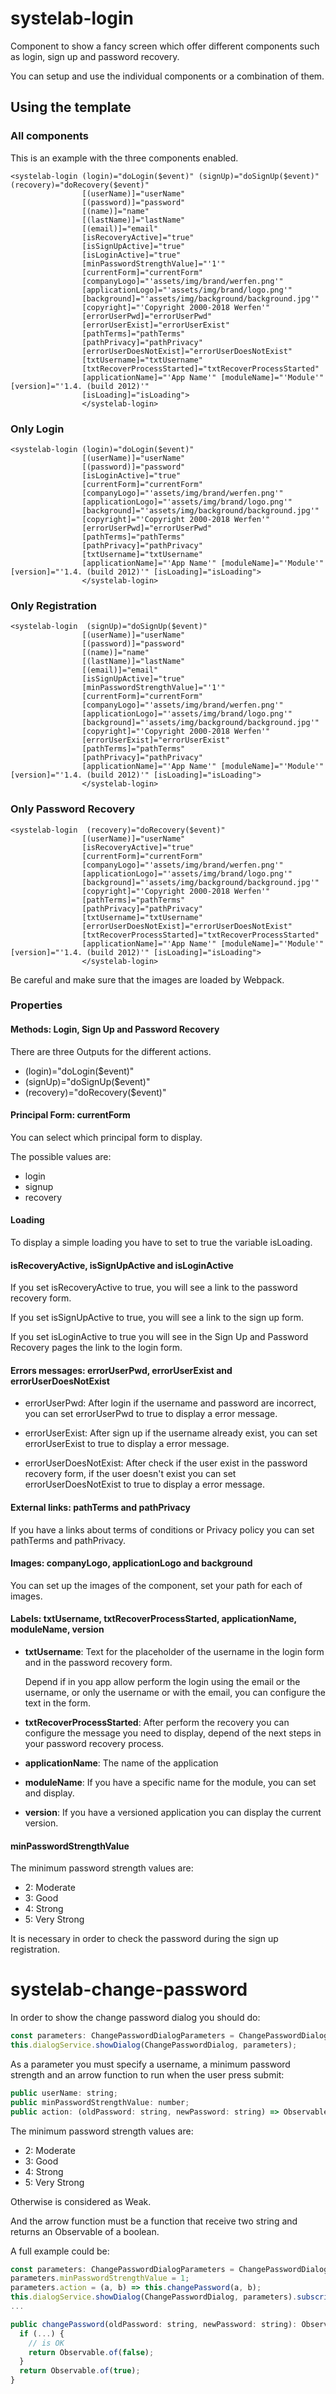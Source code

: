 # systelab-login

Component to show a fancy screen which offer different components such as login, sign up and password recovery.

You can setup and use the individual components or a combination of them.

## Using the template

### All components

This is an example with the three components enabled.

```
<systelab-login (login)="doLogin($event)" (signUp)="doSignUp($event)" (recovery)="doRecovery($event)"  
                [(userName)]="userName"
                [(password)]="password"
                [(name)]="name"
                [(lastName)]="lastName"
                [(email)]="email"
                [isRecoveryActive]="true"
                [isSignUpActive]="true"
                [isLoginActive]="true"
                [minPasswordStrengthValue]="'1'"
                [currentForm]="currentForm"
                [companyLogo]="'assets/img/brand/werfen.png'"
                [applicationLogo]="'assets/img/brand/logo.png'"
                [background]="'assets/img/background/background.jpg'"
                [copyright]="'Copyright 2000-2018 Werfen'"
                [errorUserPwd]="errorUserPwd"
                [errorUserExist]="errorUserExist"
                [pathTerms]="pathTerms"
                [pathPrivacy]="pathPrivacy"
                [errorUserDoesNotExist]="errorUserDoesNotExist"
                [txtUsername]="txtUsername"
                [txtRecoverProcessStarted]="txtRecoverProcessStarted"
                [applicationName]="'App Name'" [moduleName]="'Module'" [version]="'1.4. (build 2012)'"
                [isLoading]="isLoading">
                </systelab-login>
```

### Only Login

```
<systelab-login (login)="doLogin($event)"
                [(userName)]="userName"
                [(password)]="password"
                [isLoginActive]="true"
                [currentForm]="currentForm"
                [companyLogo]="'assets/img/brand/werfen.png'"
                [applicationLogo]="'assets/img/brand/logo.png'"
                [background]="'assets/img/background/background.jpg'"
                [copyright]="'Copyright 2000-2018 Werfen'"
                [errorUserPwd]="errorUserPwd"
                [pathTerms]="pathTerms"
                [pathPrivacy]="pathPrivacy"
                [txtUsername]="txtUsername"
                [applicationName]="'App Name'" [moduleName]="'Module'" [version]="'1.4. (build 2012)'" [isLoading]="isLoading">
                </systelab-login>
```

### Only Registration

```
<systelab-login  (signUp)="doSignUp($event)"   
                [(userName)]="userName"
                [(password)]="password"
                [(name)]="name"
                [(lastName)]="lastName"
                [(email)]="email"
                [isSignUpActive]="true"
                [minPasswordStrengthValue]="'1'"
                [currentForm]="currentForm"
                [companyLogo]="'assets/img/brand/werfen.png'"
                [applicationLogo]="'assets/img/brand/logo.png'"
                [background]="'assets/img/background/background.jpg'"
                [copyright]="'Copyright 2000-2018 Werfen'"
                [errorUserExist]="errorUserExist"
                [pathTerms]="pathTerms"
                [pathPrivacy]="pathPrivacy"
                [applicationName]="'App Name'" [moduleName]="'Module'" [version]="'1.4. (build 2012)'" [isLoading]="isLoading">
                </systelab-login>
```

### Only Password Recovery
```
<systelab-login  (recovery)="doRecovery($event)"  
                [(userName)]="userName"
                [isRecoveryActive]="true"
                [currentForm]="currentForm"
                [companyLogo]="'assets/img/brand/werfen.png'"
                [applicationLogo]="'assets/img/brand/logo.png'"
                [background]="'assets/img/background/background.jpg'"
                [copyright]="'Copyright 2000-2018 Werfen'"
                [pathTerms]="pathTerms"
                [pathPrivacy]="pathPrivacy"
                [txtUsername]="txtUsername"
                [errorUserDoesNotExist]="errorUserDoesNotExist"
                [txtRecoverProcessStarted]="txtRecoverProcessStarted"
                [applicationName]="'App Name'" [moduleName]="'Module'" [version]="'1.4. (build 2012)'" [isLoading]="isLoading">
                </systelab-login>
```


Be careful and make sure that the images are loaded by Webpack.

### Properties

#### Methods: Login, Sign Up and Password Recovery

There are three Outputs for the different actions.

- (login)="doLogin($event)"
- (signUp)="doSignUp($event)"
- (recovery)="doRecovery($event)"


#### Principal Form: currentForm

You can select which principal form to display.

The possible values are: 

- login
- signup
- recovery

#### Loading

To display a simple loading you have to set to true the variable isLoading.

#### isRecoveryActive, isSignUpActive and isLoginActive


If you set isRecoveryActive to true, you will see a link to the password recovery form.

If you set isSignUpActive to true, you will see a link to the sign up form.

If you set isLoginActive to true you will see in the Sign Up and Password Recovery pages the link to the login form.

#### Errors messages: errorUserPwd, errorUserExist and errorUserDoesNotExist

- errorUserPwd: After login if the username and password are incorrect, you can set errorUserPwd to true to display a error message.

- errorUserExist: After sign up if the username already exist, you can set errorUserExist to true to display a error message.

- errorUserDoesNotExist: After check if the user exist in the password recovery form, if the user doesn't exist you can set errorUserDoesNotExist to true to display a error message.

#### External links: pathTerms and pathPrivacy

If you have a links about terms of conditions or Privacy policy you can set pathTerms and pathPrivacy.

#### Images: companyLogo, applicationLogo and background

You can set up the images of the component, set your path for each of images.


#### Labels:  txtUsername, txtRecoverProcessStarted, applicationName, moduleName, version

- **txtUsername**: Text for the placeholder of the username in the login form and in the password recovery form.

  Depend if in you app allow perform the login using the email or the username, or only the username or with the email, you can configure the text in the form.

- **txtRecoverProcessStarted**: After perform the recovery you can configure the message you need to display, depend of the next steps in your password recovery process.

- **applicationName**: The name of the application

- **moduleName**: If you have a specific name for the module, you can set and display.

- **version**: If you have a versioned application you can display the current version.

#### minPasswordStrengthValue

The minimum password strength values are:

- 2: Moderate
- 3: Good
- 4: Strong
- 5: Very Strong

It is necessary in order to check the password during the sign up registration.

# systelab-change-password

In order to show the change password dialog you should do:

```javascript
const parameters: ChangePasswordDialogParameters = ChangePasswordDialog.getParameters();
this.dialogService.showDialog(ChangePasswordDialog, parameters);
```

As a parameter you must specify a username, a minimum password strength and an arrow function to run when the user press submit:

```javascript
public userName: string;
public minPasswordStrengthValue: number;
public action: (oldPassword: string, newPassword: string) => Observable<boolean>;
```

The minimum password strength values are:

- 2: Moderate
- 3: Good
- 4: Strong
- 5: Very Strong

Otherwise is considered as Weak.

And the arrow function must be a function that receive two string and returns an Observable of a boolean.

A full example could be:

```javascript
const parameters: ChangePasswordDialogParameters = ChangePasswordDialog.getParameters();
parameters.minPasswordStrengthValue = 1;
parameters.action = (a, b) => this.changePassword(a, b);
this.dialogService.showDialog(ChangePasswordDialog, parameters).subscribe();
...

public changePassword(oldPassword: string, newPassword: string): Observable<boolean> {
  if (...) {
    // is OK
    return Observable.of(false);
  }
  return Observable.of(true);
}
```
